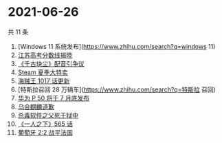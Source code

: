 # 2021-06-26

共 11 条

<!-- BEGIN -->
<!-- 最后更新时间 Sat Jun 26 2021 15:06:15 GMT+0800 (China Standard Time) -->

1. [Windows 11 系统发布](https://www.zhihu.com/search?q=windows 11)
2. [江苏高考分数线揭晓](https://www.zhihu.com/search?q=江西高考)
3. [《千古玦尘》配音引争议](https://www.zhihu.com/search?q=千古玦尘配音)
4. [Steam 夏季大特卖](https://www.zhihu.com/search?q=Steam)
5. [海贼王 1017 话更新](https://www.zhihu.com/search?q=海贼王)
6. [特斯拉召回 28 万辆车](https://www.zhihu.com/search?q=特斯拉 召回)
7. [华为 P 50 将于 7 月底发布](https://www.zhihu.com/search?q=华为p50)
8. [乌合麒麟道歉](https://www.zhihu.com/search?q=乌合麒麟)
9. [杀毒软件之父死于狱中](https://www.zhihu.com/search?q=杀毒软件之父)
10. [《一人之下》565 话](https://www.zhihu.com/search?q=一人之下)
11. [葡萄牙 2:2 战平法国](https://www.zhihu.com/search?q=葡萄牙队)

<!-- END -->
